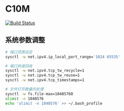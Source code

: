 # C10M

[![Build Status](https://travis-ci.org/pythias/c10m.svg?branch=master)](https://travis-ci.org/pythias/c10m)

## 系统参数调整

```bash
# 端口范围设定
sysctl -w net.ipv4.ip_local_port_range='1024 65535'

# 端口快速回收
sysctl -w net.ipv4.tcp_tw_recycle=1
sysctl -w net.ipv4.tcp_tw_reuse=1
sysctl -w net.ipv4.tcp_timestamps=1

# 文件打开数量的处理
sysctl -w fs.file-max=10485760
ulimit -n 1048576
echo 'ulimit -n 1048576' >> ~/.bash_profile
```